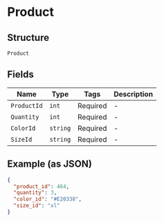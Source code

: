 
# Product

## Structure

`Product`

## Fields

| Name | Type | Tags | Description |
|  --- | --- | --- | --- |
| `ProductId` | `int` | Required | - |
| `Quantity` | `int` | Required | - |
| `ColorId` | `string` | Required | - |
| `SizeId` | `string` | Required | - |

## Example (as JSON)

```json
{
  "product_id": 464,
  "quantity": 3,
  "color_id": "#E20338",
  "size_id": "xl"
}
```

